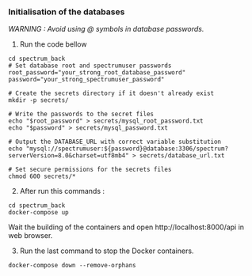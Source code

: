 ### Initialisation of the databases

*WARNING : Avoid using @ symbols in database passwords.*

1) Run the code bellow
```
cd spectrum_back
# Set database root and spectrumuser passwords
root_password="your_strong_root_database_password"
password="your_strong_spectrumuser_password"

# Create the secrets directory if it doesn't already exist
mkdir -p secrets/

# Write the passwords to the secret files
echo "$root_password" > secrets/mysql_root_password.txt
echo "$password" > secrets/mysql_password.txt

# Output the DATABASE_URL with correct variable substitution
echo "mysql://spectrumuser:${password}@database:3306/spectrum?serverVersion=8.0&charset=utf8mb4" > secrets/database_url.txt

# Set secure permissions for the secrets files
chmod 600 secrets/*
```

2) After run this commands :

```
cd spectrum_back
docker-compose up
```
Wait the building of the containers and open http://localhost:8000/api in web browser.

3) Run the last command to stop the Docker containers.
```
docker-compose down --remove-orphans 
```

